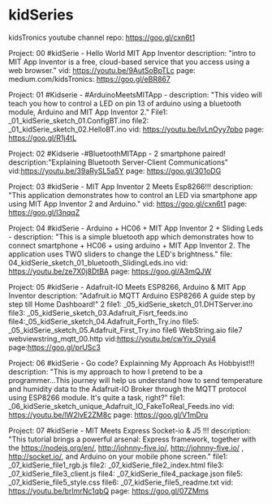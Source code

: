 # kidSeries
kidsTronics youtube channel repo: https://goo.gl/cxn6t1

Project: 00 #kidSerie - Hello World MIT App Inventor description: "intro to MIT App Inventor is a free, cloud-based service that you access using a web browser." vid: https://youtu.be/9AutSoBpTLc page: medium.com/kidsTronics: https://goo.gl/eBR867

Project: 01 #Kidserie - #ArduinoMeetsMITApp - description: "This video will teach you how to control a LED on pin 13 of arduino using a bluetooth module, Arduino and MIT App Inventor 2." File1: _01_kidSerie_sketch_01.ConfigBT.ino file2: _01_kidSerie_sketch_02.HelloBT.ino vid: https://youtu.be/lvLnOyy7pbo   page: https://goo.gl/R1j4tL

Project: 02 #Kidserie -#BluetoothMITApp - 2 smartphone paired! description:"Explaining Bluetooth Server-Client Communications" vid:https://youtu.be/39aRySL5a5Y page: https://goo.gl/301oDG

Project: 03 #kidSerie - MIT App Inventor 2 Meets Esp8266!!! description: "This application demonstrates how to control an LED via smartphone app using MIT App Inventor 2 and Arduino." vid: https://goo.gl/cxn6t1 page: https://goo.gl/l3nqqZ

Project: 04 #kidSerie - Arduino + HC06 + MIT App Inventor 2 + Sliding Leds - description: "This is a simple bluetooth app which demonstrates how to connect smartphone + HC06 + using arduino + MIT App Inventor 2. The application uses TWO sliders to change the LED's brightness." file: 04_kidSerie_sketch_01_bluetooth_SlidingLeds.ino vid: https://youtu.be/ze7X0j8DtBA page: https://goo.gl/A3mQJW

Project: 05 #kidSerie - Adafruit-IO Meets ESP8266, Arduino & MIT App Inventor description: "Adafruit.io MQTT Arduino ESP8266 A
guide step by step till Home Dashboard!" 2 file1: _05_kidSerie_sketch_01.DHTServer.ino file3: _05_kidSerie_sketch_03.Adafruit_Fisrt_feeds.ino file4:_05_kidSerie_sketch_04.Adafruit_Forth_Try.ino file5: _05_kidSerie_sketch_05.Adafruit_First_Try.ino file6 WebString.aio file7 webviewstring_mqtt_00.http vid:https://youtu.be/cwYix_Oyui4 page:https://goo.gl/prUSc3

Project: 06 #kidSerie - Go code? Explainning My Approach As Hobbyist!!! description: "This is my approach to how I pretend to be a programmer...This journey will help us understand how to send temperature and humidity data to the Adafruit-IO Broker through the MQTT protocol using ESP8266 module. It's quite a task, right?" file1: _06_kidSerie_sketch_unique_Adafruit_IO_FakeToReal_Feeds.ino  vid: https://youtu.be/lW2lvE2ZM8c page: https://goo.gl/V1mDru


Project: 07 #kidSerie - MIT Meets Express Socket-io & J5 !!! description: "This tutorial brings a powerful arsenal: Express framework, together with the https://nodejs.org/en/, http://johnny-five.io/, http://johnny-five.io/ , http://socket.io/,  and Arduino on your mobile phone screen." file1: _07_kidSerie_file1_rgb.js  file2: _07_kidSerie_file2_index.html file3: _07_kidSerie_file3_client.js file4: _07_kidSerie_file4_package.json file5: _07_kidSerie_file5_style.css file6: _07_kidSerie_file5_readme.txt vid: https://youtu.be/brImrNc1qbQ   page: https://goo.gl/07ZMms
